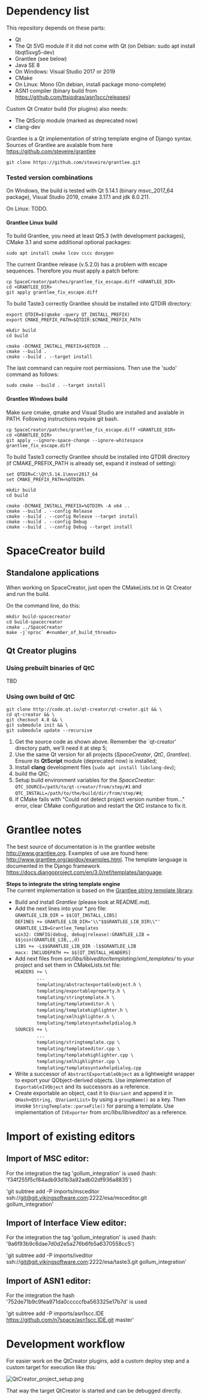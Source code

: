 # Dependency list

This repository depends on these parts:

* Qt
* The Qt SVG module if it did not come with Qt (on Debian: sudo apt install libqt5svg5-dev)
* Grantlee (see below)
* Java SE 8
* On Windows: Visual Studio 2017 or 2019
* CMake
* On Linux: Mono (On debian, install package mono-complete)
* ASN1 compiler (binary build from https://github.com/ttsiodras/asn1scc/releases)

Custom Qt Creator build (for plugins) also needs:

* The QtScrip module (marked as deprecated now)
* clang-dev

Grantlee is a Qt implementation of string template engine of Django syntax.
Sources of Grantlee are avalable from here https://github.com/steveire/grantlee

    git clone https://github.com/steveire/grantlee.git

### Tested version combinations

On Windows, the build is tested with Qt 5.14.1 (binary msvc_2017_64 package), Visual Studio 2019, cmake 3.17.1 and jdk 8.0.211.

On Linux: TODO.

#### Grantlee Linux build

To build Grantlee, you need at least Qt5.3 (with development packages), CMake 3.1 and
some additional optional packages:

    sudo apt install cmake lcov cccc doxygen

The current Grantlee release (v.5.2.0) has a problem with escape sequences.
Therefore you must apply a patch before:

    cp SpaceCreator/patches/grantlee_fix_escape.diff <GRANTLEE_DIR>
    cd <GRANTLEE_DIR>
    git apply grantlee_fix_escape.diff

To build Taste3 correctly Grantlee should be installed into QTDIR directory:

    export QTDIR=$(qmake -query QT_INSTALL_PREFIX)
    export CMAKE_PREFIX_PATH=$QTDIR:$CMAKE_PREFIX_PATH

    mkdir build
    cd build

    cmake -DCMAKE_INSTALL_PREFIX=$QTDIR ..
    cmake --build .
    cmake --build . --target install

The last command can require root permissions. Then use the 'sudo' command as follows:

    sudo cmake --build . --target install

#### Grantlee Windows build

Make sure cmake, qmake and Visual Studio are installed and avalable in PATH.
Following instructions require git bash.

    cp SpaceCreator/patches/grantlee_fix_escape.diff <GRANTLEE_DIR>
    cd <GRANTLEE_DIR>
    git apply --ignore-space-change --ignore-whitespace grantlee_fix_escape.diff

To build Taste3 correctly Grantlee should be installed into QTDIR directory (if CMAKE_PREFIX_PATH is already set, expand it instead of setting):

    set QTDIR=C:\Qt\5.14.1\msvc2017_64
    set CMAKE_PREFIX_PATH=%QTDIR%

    mkdir build
    cd build

    cmake -DCMAKE_INSTALL_PREFIX=%QTDIR% -A x64 ..
    cmake --build . --config Release
    cmake --build . --config Release --target install
    cmake --build . --config Debug
    cmake --build . --config Debug --target install

# SpaceCreator build

## Standalone applications

When working on SpaceCreator, just open the CMakeLists.txt in Qt Creator and run the build.

On the command line, do this:

    mkdir build-spacecreator
    cd build-spacecreator
    cmake ../SpaceCreator
    make -j`nproc` #<number_of_build_threads>

## Qt Creator plugins

### Using prebuilt binaries of QtC

TBD

### Using own build of QtC

```
git clone http://code.qt.io/qt-creator/qt-creator.git && \
cd qt-creator && \
git checkout 4.8 && \
git submodule init && \
git submodule update --recursive
```

1. Get the source code as shown above. Remember the `qt-creator' directory path, we'll need it at step 5;
1. Use the same Qt version for all projects (*SpaceCreator*, *QtC*, *Grantlee*). Ensure its **QtScript** module (deprecated now) is installed;
1. Install **clang** development files (`sudo apt install libclang-dev`);
1. build the QtC;
1. Setup build environment variables for the *SpaceCreator*: `QTC_SOURCE=/path/to/qt-creator/from/step/#1` and `QTC_INSTALL=/path/to/the/build/dir/from/step/#4`;
1. If CMake fails with "Could not detect project version number from..." error, clear CMake configuration and restart the QtC instance to fix it.

# Grantlee notes

The best source of documentation is in the grantlee website http://www.grantlee.org. Examples of use are found here: http://www.grantlee.org/apidox/examples.html.
The template language is documented in the Django framework https://docs.djangoproject.com/en/3.0/ref/templates/language.

**Steps to integrate the string template engine**<br>
The current implementation is based on the [Grantlee string template library](https://github.com/steveire/grantlee).
*  Build and install *Grantlee* (please look at README.md).
*  Add the next lines into your *.pro file:<br>
`GRANTLEE_LIB_DIR = $$[QT_INSTALL_LIBS]`<br>
`DEFINES += GRANTLEE_LIB_DIR='\\"$$GRANTLEE_LIB_DIR\\"'`<br>
`GRANTLEE_LIB=Grantlee_Templates`<br>
`win32: CONFIG(debug, debug|release):GRANTLEE_LIB = $$join(GRANTLEE_LIB,,,d)`<br>
`LIBS += -L$$GRANTLEE_LIB_DIR -l$$GRANTLEE_LIB`<br>
`macx: INCLUDEPATH += $$[QT_INSTALL_HEADERS]`
*  Add next files from *src/libs/libiveditor/templating/xml_templates/* to your project and set them in CMakeLists.txt file:<br>
`HEADERS += \`<br>
`        ...`<br>
`        templating/abstractexportableobject.h \`<br>
`        templating/exportableproperty.h \`<br>
`        templating/stringtemplate.h \`<br>
`        templating/templateeditor.h \`<br>
`        templating/templatehighlighter.h \`<br>
`        templating/xmlhighlighter.h \`<br>
`        templating/templatesyntaxhelpdialog.h`<br>
`SOURCES += \`<br>
`        ...`<br>
`        templating/stringtemplate.cpp \`<br>
`        templating/templateeditor.cpp \`<br>
`        templating/templatehighlighter.cpp \`<br>
`        templating/xmlhighlighter.cpp \`<br>
`        templating/templatesyntaxhelpdialog.cpp`
*  Write a successor of `AbstractExportableObject` as a lightweight wrapper to export your QObject-derived objects. Use implementation of `ExportableIVObject` and its successors as a reference.
*  Create exportable an object, cast it to `QVariant` and append it in `QHash<QString, QVariantList>` by using a `groupName()` as a key. Then invoke `StringTemplate::parseFile()` for parsing a template. Use implementation of `IVExporter` from *src/libs/libiveditor/* as a reference.

# Import of existing editors

## Import of MSC editor:

For the integration the tag 'gollum_integration' is used (hash: 'f34f255f5cf84adb93d1b3a92adb02df936a8835')

'git subtree add -P imports/msceditor ssh://git@git.vikingsoftware.com:2222/esa/msceditor.git gollum_integration'

## Import of Interface View editor:

For the integration the tag 'gollum_integration' is used (hash: '9a6f93b9c6dae7d0d2e5a276b6fb5a6370558cc5')

'git subtree add -P imports/iveditor ssh://git@git.vikingsoftware.com:2222/esa/taste3.git gollum_integration'

## Import of ASN1 editor:

For the integration the hash '752de71b9c9fea971da0cccccfba563325e17b7d' is used

'git subtree add -P imports/asn1scc.IDE https://github.com/n7space/asn1scc.IDE.git master'

# Development workflow

For easier work on the QtCreator plugins, add a custom deploy step and a custom target for execution like this:

![QtCreator_project_setup.png](doc/images/QtCreator_project_setup.png)

That way the target QtCreator is started and can be debugged directly.
